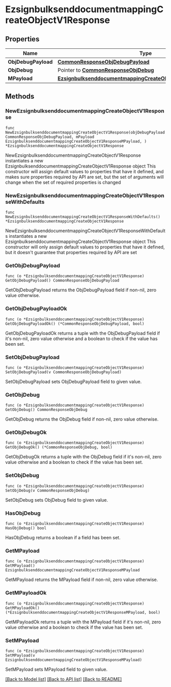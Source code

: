 # EzsignbulksenddocumentmappingCreateObjectV1Response

## Properties

Name | Type | Description | Notes
------------ | ------------- | ------------- | -------------
**ObjDebugPayload** | [**CommonResponseObjDebugPayload**](CommonResponseObjDebugPayload.md) |  | 
**ObjDebug** | Pointer to [**CommonResponseObjDebug**](CommonResponseObjDebug.md) |  | [optional] 
**MPayload** | [**EzsignbulksenddocumentmappingCreateObjectV1ResponseMPayload**](EzsignbulksenddocumentmappingCreateObjectV1ResponseMPayload.md) |  | 

## Methods

### NewEzsignbulksenddocumentmappingCreateObjectV1Response

`func NewEzsignbulksenddocumentmappingCreateObjectV1Response(objDebugPayload CommonResponseObjDebugPayload, mPayload EzsignbulksenddocumentmappingCreateObjectV1ResponseMPayload, ) *EzsignbulksenddocumentmappingCreateObjectV1Response`

NewEzsignbulksenddocumentmappingCreateObjectV1Response instantiates a new EzsignbulksenddocumentmappingCreateObjectV1Response object
This constructor will assign default values to properties that have it defined,
and makes sure properties required by API are set, but the set of arguments
will change when the set of required properties is changed

### NewEzsignbulksenddocumentmappingCreateObjectV1ResponseWithDefaults

`func NewEzsignbulksenddocumentmappingCreateObjectV1ResponseWithDefaults() *EzsignbulksenddocumentmappingCreateObjectV1Response`

NewEzsignbulksenddocumentmappingCreateObjectV1ResponseWithDefaults instantiates a new EzsignbulksenddocumentmappingCreateObjectV1Response object
This constructor will only assign default values to properties that have it defined,
but it doesn't guarantee that properties required by API are set

### GetObjDebugPayload

`func (o *EzsignbulksenddocumentmappingCreateObjectV1Response) GetObjDebugPayload() CommonResponseObjDebugPayload`

GetObjDebugPayload returns the ObjDebugPayload field if non-nil, zero value otherwise.

### GetObjDebugPayloadOk

`func (o *EzsignbulksenddocumentmappingCreateObjectV1Response) GetObjDebugPayloadOk() (*CommonResponseObjDebugPayload, bool)`

GetObjDebugPayloadOk returns a tuple with the ObjDebugPayload field if it's non-nil, zero value otherwise
and a boolean to check if the value has been set.

### SetObjDebugPayload

`func (o *EzsignbulksenddocumentmappingCreateObjectV1Response) SetObjDebugPayload(v CommonResponseObjDebugPayload)`

SetObjDebugPayload sets ObjDebugPayload field to given value.


### GetObjDebug

`func (o *EzsignbulksenddocumentmappingCreateObjectV1Response) GetObjDebug() CommonResponseObjDebug`

GetObjDebug returns the ObjDebug field if non-nil, zero value otherwise.

### GetObjDebugOk

`func (o *EzsignbulksenddocumentmappingCreateObjectV1Response) GetObjDebugOk() (*CommonResponseObjDebug, bool)`

GetObjDebugOk returns a tuple with the ObjDebug field if it's non-nil, zero value otherwise
and a boolean to check if the value has been set.

### SetObjDebug

`func (o *EzsignbulksenddocumentmappingCreateObjectV1Response) SetObjDebug(v CommonResponseObjDebug)`

SetObjDebug sets ObjDebug field to given value.

### HasObjDebug

`func (o *EzsignbulksenddocumentmappingCreateObjectV1Response) HasObjDebug() bool`

HasObjDebug returns a boolean if a field has been set.

### GetMPayload

`func (o *EzsignbulksenddocumentmappingCreateObjectV1Response) GetMPayload() EzsignbulksenddocumentmappingCreateObjectV1ResponseMPayload`

GetMPayload returns the MPayload field if non-nil, zero value otherwise.

### GetMPayloadOk

`func (o *EzsignbulksenddocumentmappingCreateObjectV1Response) GetMPayloadOk() (*EzsignbulksenddocumentmappingCreateObjectV1ResponseMPayload, bool)`

GetMPayloadOk returns a tuple with the MPayload field if it's non-nil, zero value otherwise
and a boolean to check if the value has been set.

### SetMPayload

`func (o *EzsignbulksenddocumentmappingCreateObjectV1Response) SetMPayload(v EzsignbulksenddocumentmappingCreateObjectV1ResponseMPayload)`

SetMPayload sets MPayload field to given value.



[[Back to Model list]](../README.md#documentation-for-models) [[Back to API list]](../README.md#documentation-for-api-endpoints) [[Back to README]](../README.md)


